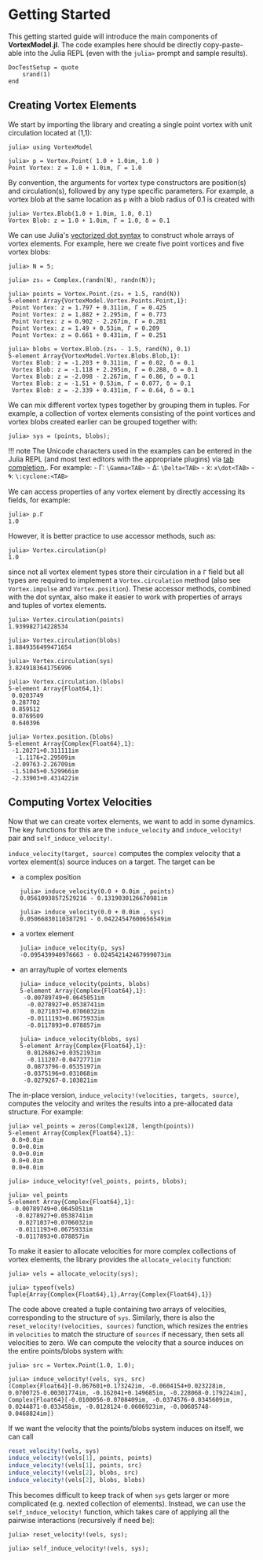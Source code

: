 # Getting Started

This getting started guide will introduce the main components of **VortexModel.jl**.
The code examples here should be directly copy-paste-able into the Julia REPL (even with the `julia>` prompt and sample results).

```@meta
DocTestSetup = quote
    srand(1)
end
```

## Creating Vortex Elements

We start by importing the library and creating a single point vortex with unit circulation located at (1,1):
```jldoctest quickstart
julia> using VortexModel

julia> p = Vortex.Point( 1.0 + 1.0im, 1.0 )
Point Vortex: z = 1.0 + 1.0im, Γ = 1.0
```
By convention, the arguments for vortex type constructors are position(s) and circulation(s), followed by any type specific parameters.
For example, a vortex blob at the same location as `p` with a blob radius of 0.1 is created with
```jldoctest quickstart
julia> Vortex.Blob(1.0 + 1.0im, 1.0, 0.1)
Vortex Blob: z = 1.0 + 1.0im, Γ = 1.0, δ = 0.1
```

We can use Julia's [vectorized dot syntax](https://docs.julialang.org/en/latest/manual/functions.html#man-vectorized-1) to construct whole arrays of vortex elements.
For example, here we create five point vortices and five vortex blobs:
```jldoctest quickstart
julia> N = 5;

julia> zs₀ = Complex.(randn(N), randn(N));

julia> points = Vortex.Point.(zs₀ + 1.5, rand(N))
5-element Array{VortexModel.Vortex.Points.Point,1}:
 Point Vortex: z = 1.797 + 0.311im, Γ = 0.425
 Point Vortex: z = 1.882 + 2.295im, Γ = 0.773
 Point Vortex: z = 0.902 - 2.267im, Γ = 0.281
 Point Vortex: z = 1.49 + 0.53im, Γ = 0.209
 Point Vortex: z = 0.661 + 0.431im, Γ = 0.251

julia> blobs = Vortex.Blob.(zs₀ - 1.5, rand(N), 0.1)
5-element Array{VortexModel.Vortex.Blobs.Blob,1}:
 Vortex Blob: z = -1.203 + 0.311im, Γ = 0.02, δ = 0.1
 Vortex Blob: z = -1.118 + 2.295im, Γ = 0.288, δ = 0.1
 Vortex Blob: z = -2.098 - 2.267im, Γ = 0.86, δ = 0.1
 Vortex Blob: z = -1.51 + 0.53im, Γ = 0.077, δ = 0.1
 Vortex Blob: z = -2.339 + 0.431im, Γ = 0.64, δ = 0.1
```

We can mix different vortex types together by grouping them in tuples.
For example, a collection of vortex elements consisting of the point vortices and vortex blobs created earlier can be grouped together with:
```jldoctest quickstart
julia> sys = (points, blobs);
```

!!! note
    The Unicode characters used in the examples can be entered in the Julia REPL (and most text editors with the appropriate plugins) via [tab completion.](https://docs.julialang.org/en/latest/manual/unicode-input.html#Unicode-Input-1).  For example:
    - Γ: `\Gamma<TAB>`
    - Δ: `\Delta<TAB>`
    - ẋ: `x\dot<TAB>`
    - 🌀: `\:cyclone:<TAB>`


We can access properties of any vortex element by directly accessing its fields, for example:
```jldoctest quickstart
julia> p.Γ
1.0
```
However, it is better practice to use accessor methods, such as:
```jldoctest quickstart
julia> Vortex.circulation(p)
1.0
```
since not all vortex element types store their circulation in a `Γ` field but all types are required to implement a `Vortex.circulation` method (also see `Vortex.impulse` and `Vortex.position`).
These accessor methods, combined with the dot syntax, also make it easier to work with properties of arrays and tuples of vortex elements.

```jldoctest quickstart
julia> Vortex.circulation(points)
1.939982714228534

julia> Vortex.circulation(blobs)
1.8849356499471654

julia> Vortex.circulation(sys)
3.8249183641756996

julia> Vortex.circulation.(blobs)
5-element Array{Float64,1}:
 0.0203749
 0.287702
 0.859512
 0.0769509
 0.640396

julia> Vortex.position.(blobs)
5-element Array{Complex{Float64},1}:
 -1.20271+0.311111im
  -1.1176+2.29509im
 -2.09763-2.26709im
 -1.51045+0.529966im
 -2.33903+0.431422im
```

## Computing Vortex Velocities

Now that we can create vortex elements, we want to add in some dynamics.
The key functions for this are the `induce_velocity` and `induce_velocity!` pair and `self_induce_velocity!`.

`induce_velocity(target, source)` computes the complex velocity that a vortex element(s) source induces on a target.
The target can be

- a complex position
  ```jldoctest quickstart
  julia> induce_velocity(0.0 + 0.0im , points)
  0.05610938572529216 - 0.1319030126670981im

  julia> induce_velocity(0.0 + 0.0im , sys)
  0.05066830110387291 - 0.04224547600656549im
  ```
- a vortex element
  ```jldoctest quickstart
  julia> induce_velocity(p, sys)
  -0.095439940976663 - 0.024542142467999073im
  ```
- an array/tuple of vortex elements
  ```jldoctest quickstart
  julia> induce_velocity(points, blobs)
  5-element Array{Complex{Float64},1}:
   -0.00789749+0.0645051im
    -0.0278927+0.0538741im
     0.0271037+0.0706032im
    -0.0111193+0.0675933im
    -0.0117893+0.078857im

  julia> induce_velocity(blobs, sys)
  5-element Array{Complex{Float64},1}:
    0.0126862+0.0352193im
    -0.111207-0.0472771im
    0.0873796-0.0535197im
   -0.0375196+0.031068im
   -0.0279267-0.103821im
  ```

The in-place version, `induce_velocity!(velocities, targets, source)`, computes the velocity and writes the results into a pre-allocated data structure.
For example:
```jldoctest quickstart
julia> vel_points = zeros(Complex128, length(points))
5-element Array{Complex{Float64},1}:
 0.0+0.0im
 0.0+0.0im
 0.0+0.0im
 0.0+0.0im
 0.0+0.0im

julia> induce_velocity!(vel_points, points, blobs);

julia> vel_points
5-element Array{Complex{Float64},1}:
 -0.00789749+0.0645051im
  -0.0278927+0.0538741im
   0.0271037+0.0706032im
  -0.0111193+0.0675933im
  -0.0117893+0.078857im
```
To make it easier to allocate velocities for more complex collections of vortex elements, the library provides the `allocate_velocity` function:
```jldoctest quickstart
julia> vels = allocate_velocity(sys);

julia> typeof(vels)
Tuple{Array{Complex{Float64},1},Array{Complex{Float64},1}}
```
The code above created a tuple containing two arrays of velocities, corresponding to the structure of `sys`.
Similarly, there is also the `reset_velocity!(velocities, sources)` function, which resizes the entries in `velocities` to match the structure of `sources` if necessary, then sets all velocities to zero.
We can compute the velocity that a source induces on the entire points/blobs system with:
```jldoctest quickstart
julia> src = Vortex.Point(1.0, 1.0);

julia> induce_velocity!(vels, sys, src)
(Complex{Float64}[-0.067601+0.173242im, -0.0604154+0.023228im, 0.0700725-0.00301774im, -0.162041+0.149685im, -0.228068-0.179224im], Complex{Float64}[-0.0100056-0.0708409im, -0.0374576-0.0345609im, 0.0244871-0.033458im, -0.0128124-0.0606923im, -0.00605748-0.0468824im])
```

If we want the velocity that the points/blobs system induces on itself, we can call
```julia
reset_velocity!(vels, sys)
induce_velocity!(vels[1], points, points)
induce_velocity!(vels[1], points, src)
induce_velocity!(vels[2], blobs, src)
induce_velocity!(vels[2], blobs, blobs)
```
This becomes difficult to keep track of when `sys` gets larger or more complicated (e.g. nexted collection of elements).
Instead, we can use the `self_induce_velocity!` function, which takes care of applying all the pairwise interactions (recursively if need be):
```jldoctest quickstart
julia> reset_velocity!(vels, sys);

julia> self_induce_velocity!(vels, sys);
```
